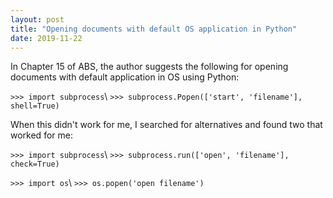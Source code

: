 ```yaml
---
layout: post
title: "Opening documents with default OS application in Python"
date: 2019-11-22
---
```


In Chapter 15 of ABS, the author suggests the following for opening documents with default application in OS using Python:

`>>> import subprocess`\\
`>>> subprocess.Popen(['start', 'filename'], shell=True)`

When this didn't work for me, I searched for alternatives and found two that worked for me: 

`>>> import subprocess`\\
`>>> subprocess.run(['open', 'filename'], check=True)`

`>>> import os`\\
`>>> os.popen('open filename')`
